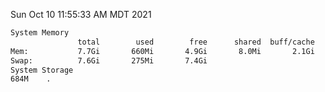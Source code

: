 Sun Oct 10 11:55:33 AM MDT 2021
```bash
System Memory
               total        used        free      shared  buff/cache   available
Mem:           7.7Gi       660Mi       4.9Gi       8.0Mi       2.1Gi       6.7Gi
Swap:          7.6Gi       275Mi       7.4Gi
System Storage
684M	.
```
```bash
